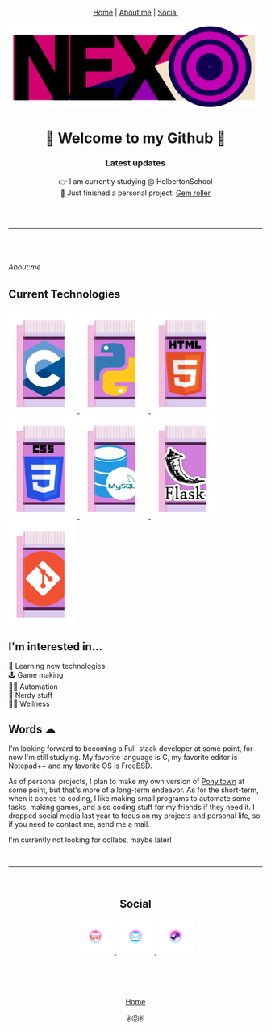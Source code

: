 <div id="Header" align="center">
  <p>
    <a href="#header">Home</a>
    |
    <a href="#About_me">About me</a>
    |
    <a href="#Contact">Social</a>
  </p>
  <a href="about:blank">
    <img src="https://raw.githubusercontent.com/NexoNeko/NexoNeko/main/images/header.png" height=25% alt="Nexo's stylized header">
  </a>
  <h1>🌸 Welcome to my Github 🌸</h1>
  <h3>Latest updates</h3>
  <p>
    👉 I am currently studying @ HolbertonSchool
    <br>
    🎲 Just finished a personal project: <a href="https://github.com/NexoNeko/Nox_Tools/tree/main/Nox_RPG/Gem%20roller">Gem roller</a>
  </p>
</div>
<br>
<br>
<hr>
<br>
<br>
<div id="About_me" align="left">
  <h6>About:me</h6>
  <h2>Current Technologies</h2>
  <a href="https://wikipedia.org/wiki/C_(programming_language)">
    <img src="https://raw.githubusercontent.com/NexoNeko/NexoNeko/main/images/C.png" height=5% alt="C">
  </a>
  <a href="https://wikipedia.org/wiki/Python">
    <img src="https://raw.githubusercontent.com/NexoNeko/NexoNeko/main/images/Python.png" height=5% alt="Python">
  </a>
  <a href="https://wikipedia.org/wiki/HTML">
    <img src="https://raw.githubusercontent.com/NexoNeko/NexoNeko/main/images/html.png" height=5% alt="html5">
  </a>
  <a href="https://wikipedia.org/wiki/CSS">
   <img src="https://raw.githubusercontent.com/NexoNeko/NexoNeko/main/images/CSS.png" height=5% alt="CSS">
  </a>
  <a href="https://wikipedia.org/wiki/MySQL">
  <img src="https://raw.githubusercontent.com/NexoNeko/NexoNeko/main/images/Mysql.png" height=5% alt="Mysql">
  </a>
  <a href="https://wikipedia.org/wiki/Flask_(web_framework)">
    <img src="https://raw.githubusercontent.com/NexoNeko/NexoNeko/main/images/Flask.png" height=5% alt="Flask">
  </a>
  <a href="https://wikipedia.org/wiki/Git">
    <img src="https://raw.githubusercontent.com/NexoNeko/NexoNeko/main/images/Git.png" height=5% alt="Git">
  </a>
  
<h2>I'm interested in...</h2>
  <p>
    🧠 Learning new technologies
    <br>
    🕹 Game making
    <br>
    🧑‍🔧 Automation
    <br>
    🧙 Nerdy stuff
    <br>
    💆‍♀️ Wellness
  </p>
<h2>Words ☁</h2>
  <p>
    I'm looking forward to becoming a Full-stack developer at some point, for now I'm still studying.
    My favorite language is C, my favorite editor is Notepad++ and my favorite OS is FreeBSD.
  </p>
  <p>
    As of personal projects, I plan to make my own version of <a href="https://github.com/NexoNeko/ponyTown">Pony.town</a> at some point, but that's more of a long-term endeavor.
    As for the short-term, when it comes to coding, I like making small programs to automate some tasks, making games, and also coding stuff for my friends if 
    they need it.
    I dropped social media last year to focus on my projects and personal life, so if you need to contact me, send me a mail.
  </p>
  <p>
    I'm currently not looking for collabs, maybe later!
  </p>
</div>
<br>
<hr>
<br>
<div id="Contact" align="center">
  <h2>Social</h2>
  <a href="https://nxonk.itch.io/">
   <img src="https://raw.githubusercontent.com/NexoNeko/NexoNeko/main/images/ItchIo.png" width=15% height=15% alt="Itch.io">
  </a>
  <a href="mailto:meresidamente@hotmail.com">
    <img src="https://raw.githubusercontent.com/NexoNeko/NexoNeko/main/images/Email.png" width=15% height=15% alt="Email">
  </a>
  <a href="https://steamcommunity.com/id/NexoNeko/">
    <img src="https://raw.githubusercontent.com/NexoNeko/NexoNeko/main/images/Steam.png" width=15% height=15% alt="Steam">
  </a>
</div>
<br>
<br>
<br>
<br>
<div id="Footer" align="center">
  <a href="#header"><p>Home</p><img src="https://raw.githubusercontent.com/NexoNeko/NexoNeko/main/images/bye.png" width=8% height=8% alt="Smiley face"></a>
</div>
